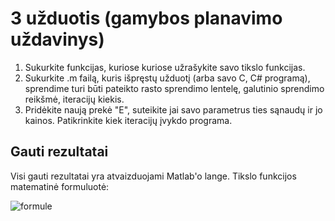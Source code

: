 # 3 užduotis (gamybos planavimo uždavinys)
1. Sukurkite funkcijas, kuriose kuriose užrašykite savo tikslo funkcijas.
2. Sukurkite .m failą, kuris išpręstų užduotį (arba savo C, C# programą), sprendime turi būti pateikto rasto sprendimo lentelę, galutinio sprendimo reikšmė, iteracijų kiekis.
3. Pridėkite naują prekė "E", suteikite jai savo parametrus ties sąnaudų ir jo kainos. Patikrinkite kiek iteracijų įvykdo programa.

## Gauti rezultatai

Visi gauti rezultatai yra atvaizduojami Matlab'o lange. Tikslo funkcijos matematinė formuluotė:

   ![formule](https://user-images.githubusercontent.com/47638904/59172934-46547f80-8b53-11e9-937c-12e8da83919a.png)